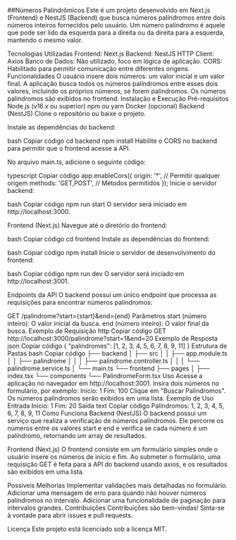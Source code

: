 ##Números Palindrômicos
Este é um projeto desenvolvido em Next.js (Frontend) e NestJS (Backend) que busca números palíndromos entre dois números inteiros fornecidos pelo usuário. Um número palíndromo é aquele que pode ser lido da esquerda para a direita ou da direita para a esquerda, mantendo o mesmo valor.

Tecnologias Utilizadas
Frontend: Next.js
Backend: NestJS
HTTP Client: Axios
Banco de Dados: Não utilizado, foco em lógica de aplicação.
CORS: Habilitado para permitir comunicação entre diferentes origens.
Funcionalidades
O usuário insere dois números: um valor inicial e um valor final.
A aplicação busca todos os números palíndromos entre esses dois valores, incluindo os próprios números, se forem palíndromos.
Os números palíndromos são exibidos no frontend.
Instalação e Execução
Pré-requisitos
Node.js (v16.x ou superior)
npm ou yarn
Docker (opcional)
Backend (NestJS)
Clone o repositório ou baixe o projeto.

Instale as dependências do backend:

bash
Copiar código
cd backend
npm install
Habilite o CORS no backend para permitir que o frontend acesse a API.

No arquivo main.ts, adicione o seguinte código:

typescript
Copiar código
app.enableCors({
  origin: '*', // Permitir qualquer origem
  methods: 'GET,POST', // Métodos permitidos
});
Inicie o servidor backend:

bash
Copiar código
npm run start
O servidor será iniciado em http://localhost:3000.

Frontend (Next.js)
Navegue até o diretório do frontend:

bash
Copiar código
cd frontend
Instale as dependências do frontend:

bash
Copiar código
npm install
Inicie o servidor de desenvolvimento do frontend:

bash
Copiar código
npm run dev
O servidor será iniciado em http://localhost:3001.

Endpoints da API
O backend possui um único endpoint que processa as requisições para encontrar números palíndromos:

GET /palindrome?start={start}&end={end}
Parâmetros
start (número inteiro): O valor inicial da busca.
end (número inteiro): O valor final da busca.
Exemplo de Requisição
http
Copiar código
GET http://localhost:3000/palindrome?start=1&end=20
Exemplo de Resposta
json
Copiar código
{
  "palindromes": [1, 2, 3, 4, 5, 6, 7, 8, 9, 11]
}
Estrutura de Pastas
bash
Copiar código
├── backend
│   ├── src
│   │   ├── app.module.ts
│   │   ├── palindrome
│   │   │   ├── palindrome.controller.ts
│   │   │   └── palindrome.service.ts
│   └── main.ts
└── frontend
    ├── pages
    │   ├── index.tsx
    └── components
        └── PalindromeForm.tsx
Uso
Acesse a aplicação no navegador em http://localhost:3001.
Insira dois números no formulário, por exemplo:
Início: 1
Fim: 100
Clique em "Buscar Palíndromos".
Os números palíndromos serão exibidos em uma lista.
Exemplo de Uso
Entrada
Início: 1
Fim: 20
Saída
text
Copiar código
Palíndromos: 1, 2, 3, 4, 5, 6, 7, 8, 9, 11
Como Funciona
Backend (NestJS)
O backend possui um serviço que realiza a verificação de números palíndromos. Ele percorre os números entre os valores start e end e verifica se cada número é um palíndromo, retornando um array de resultados.

Frontend (Next.js)
O frontend consiste em um formulário simples onde o usuário insere os números de início e fim. Ao submeter o formulário, uma requisição GET é feita para a API do backend usando axios, e os resultados são exibidos em uma lista.

Possíveis Melhorias
Implementar validações mais detalhadas no formulário.
Adicionar uma mensagem de erro para quando não houver números palíndromos no intervalo.
Adicionar uma funcionalidade de paginação para intervalos grandes.
Contribuições
Contribuições são bem-vindas! Sinta-se à vontade para abrir issues e pull requests.

Licença
Este projeto está licenciado sob a licença MIT.
